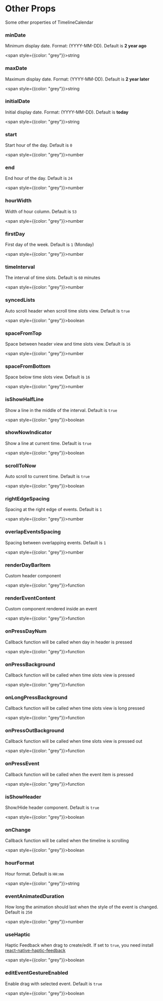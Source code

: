 # Other Props

Some other properties of TimelineCalendar

### minDate

Minimum display date. Format: (YYYY-MM-DD). Default is **2 year ago**

<span style={{color: "grey"}}>string</span>

### maxDate

Maximum display date. Format: (YYYY-MM-DD). Default is **2 year later**

<span style={{color: "grey"}}>string</span>

### initialDate

Initial display date. Format: (YYYY-MM-DD). Default is **today**

<span style={{color: "grey"}}>string</span>

### start

Start hour of the day. Default is `0`

<span style={{color: "grey"}}>number</span>

### end

End hour of the day. Default is `24`

<span style={{color: "grey"}}>number</span>

### hourWidth

Width of hour column. Default is `53`

<span style={{color: "grey"}}>number</span>

### firstDay

First day of the week. Default is `1` (Monday)

<span style={{color: "grey"}}>number</span>

### timeInterval

The interval of time slots. Default is `60` minutes

<span style={{color: "grey"}}>number</span>

### syncedLists

Auto scroll header when scroll time slots view. Default is `true`

<span style={{color: "grey"}}>boolean</span>

### spaceFromTop

Space between header view and time slots view. Default is `16`

<span style={{color: "grey"}}>number</span>

### spaceFromBottom

Space below time slots view. Default is `16`

<span style={{color: "grey"}}>number</span>

### isShowHalfLine

Show a line in the middle of the interval. Default is `true`

<span style={{color: "grey"}}>boolean</span>

### showNowIndicator

Show a line at current time. Default is `true`

<span style={{color: "grey"}}>boolean</span>

### scrollToNow

Auto scroll to current time. Default is `true`

<span style={{color: "grey"}}>boolean</span>

### rightEdgeSpacing

Spacing at the right edge of events. Default is `1`

<span style={{color: "grey"}}>number</span>

### overlapEventsSpacing

Spacing between overlapping events. Default is `1`

<span style={{color: "grey"}}>number</span>

### renderDayBarItem

Custom header component

<span style={{color: "grey"}}>function</span>

### renderEventContent

Custom component rendered inside an event

<span style={{color: "grey"}}>function</span>

### onPressDayNum

Callback function will be called when day in header is pressed

<span style={{color: "grey"}}>function</span>

### onPressBackground

Callback function will be called when time slots view is pressed

<span style={{color: "grey"}}>function</span>

### onLongPressBackground

Callback function will be called when time slots view is long pressed

<span style={{color: "grey"}}>function</span>

### onPressOutBackground

Callback function will be called when time slots view is pressed out

<span style={{color: "grey"}}>function</span>

### onPressEvent

Callback function will be called when the event item is pressed

<span style={{color: "grey"}}>function</span>

### isShowHeader

Show/Hide header component. Default is `true`

<span style={{color: "grey"}}>boolean</span>

### onChange

Callback function will be called when the timeline is scrolling

<span style={{color: "grey"}}>boolean</span>

### hourFormat

Hour format. Default is `HH:mm`

<span style={{color: "grey"}}>string</span>

### eventAnimatedDuration

How long the animation should last when the style of the event is changed. Default is `250`

<span style={{color: "grey"}}>number</span>

### useHaptic

Haptic Feedback when drag to create/edit. If set to `true`, you need install [react-native-haptic-feedback](https://github.com/junina-de/react-native-haptic-feedback)

<span style={{color: "grey"}}>boolean</span>

### editEventGestureEnabled

Enable drag with selected event. Default is `true`

<span style={{color: "grey"}}>boolean</span>
